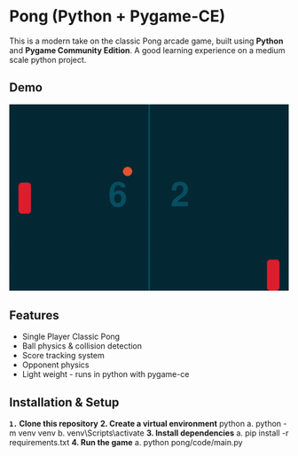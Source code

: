 # Pong (Python + Pygame-CE)
This is a modern take on the classic Pong arcade game, built using **Python** and **Pygame Community Edition**.
A good learning experience on a medium scale python project.

## Demo
![Gameplay Demo](media/Pong%20GIF.gif)
## Features
 - Single Player Classic Pong
 - Ball physics & collision detection
 - Score tracking system
 - Opponent physics
 - Light weight - runs in python with pygame-ce
## Installation & Setup
**`1.` Clone this repository**
**2. Create a virtual environment**
python    a. python -m venv venv
    b. venv\Scripts\activate
**3. Install dependencies**
    a. pip install -r requirements.txt
**4. Run the game**
    a. python pong/code/main.py
    
